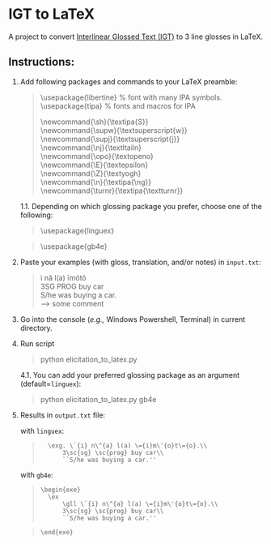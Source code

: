 # IGT to LaTeX

A project to convert [Interlinear Glossed Text (IGT)](https://en.wikipedia.org/wiki/Interlinear_gloss) to 3 line glosses in LaTeX.


## Instructions:
1. Add following packages and commands to your LaTeX preamble:

    > \usepackage{libertine} % font with many IPA symbols.  
    > \usepackage{tipa} % fonts and macros for IPA  
    >   
    > \newcommand{\sh}{\textipa{S}}     
    > \newcommand{\supw}{\textsuperscript{w}}   
    > \newcommand{\supj}{\textsuperscript{j}}   
    > \newcommand{\nj}{\textltailn}     
    > \newcommand{\opo}{\textopeno}     
    > \newcommand{\E}{\textepsilon}     
    > \newcommand{\Z}{\textyogh}    
    > \newcommand{\n}{\textipa{\ng}}    
    > \newcommand{\turnr}{\textipa{\textturnr}}
    
    1.1. Depending on which glossing package you prefer, choose one of the following:

    > \usepackage{linguex}
    
    > \usepackage{gb4e}

2. Paste your examples (with gloss, translation, and/or notes) in `input.txt`:
   
    > ì nâ l(a) īmótō   
    > 3SG PROG buy car  
    > S/he was buying a car.    
    > --> some comment

3. Go into the console (*e.g.,* Windows Powershell, Terminal) in current directory.
4. Run script
    
    > python elicitation_to_latex.py
    
    4.1. You can add your preferred glossing package as an argument (default=`linguex`):
    
    > python elicitation_to_latex.py gb4e

5. Results in `output.txt` file:

    with `linguex`:
    >       \exg. \`{i} n\^{a} l(a) \={i}m\'{o}t\={o}.\\
    >           3\sc{sg} \sc{prog} buy car\\
    >           ``S/he was buying a car.''

    with `gb4e`:
    >     \begin{exe}
    >       \ex
    >           \gll \`{i} n\^{a} l(a) \={i}m\'{o}t\={o}.\\
    >           3\sc{sg} \sc{prog} buy car\\
    >           ``S/he was buying a car.''

    >     \end{exe}


